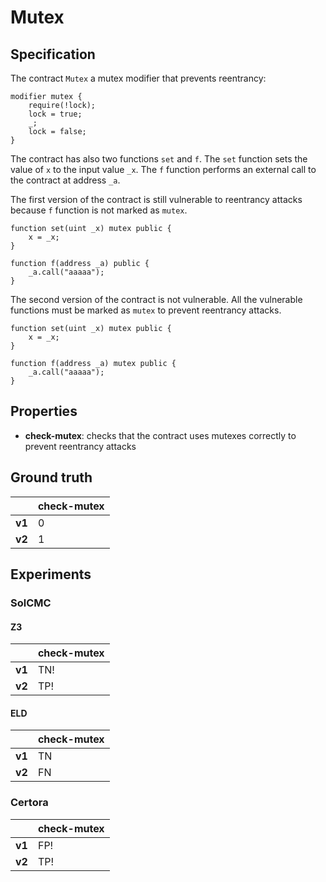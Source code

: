 # Mutex

## Specification
The contract `Mutex` a mutex modifier that prevents reentrancy:
```
modifier mutex {
    require(!lock);
    lock = true;
    _;
    lock = false;
}
```
The contract has also two functions `set` and `f`. The `set` function sets the value of `x` to the input value `_x`. The `f` function performs an external call to the contract at address `_a`.

The first version of the contract is still vulnerable to reentrancy attacks because `f` function is not marked as `mutex`. 
```
function set(uint _x) mutex public {
    x = _x;
}

function f(address _a) public {
    _a.call("aaaaa");
}
```

The second version of the contract is not vulnerable. All the vulnerable functions must be marked as `mutex` to prevent reentrancy attacks. 
```
function set(uint _x) mutex public {
    x = _x;
}

function f(address _a) mutex public {
    _a.call("aaaaa");
}
```

## Properties
- **check-mutex**: checks that the contract uses mutexes correctly to prevent reentrancy attacks

## Ground truth
|        | check-mutex |
|--------|-------------|
| **v1** | 0           |
| **v2** | 1           |
 

## Experiments
### SolCMC
#### Z3
|        | check-mutex |
|--------|-------------|
| **v1** | TN!         |
| **v2** | TP!         |
 

#### ELD
|        | check-mutex |
|--------|-------------|
| **v1** | TN          |
| **v2** | FN          |
 


### Certora
|        | check-mutex |
|--------|-------------|
| **v1** | FP!         |
| **v2** | TP!         |
 

